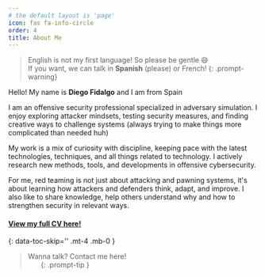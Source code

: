 ```yaml
---
# the default layout is 'page'
icon: fas fa-info-circle
order: 4
title: About Me
---
```


> English is not my first language! So please be gentle 😄  
> If you want, we can talk in **Spanish** (please) or French!
{: .prompt-warning}

Hello! My name is **Diego Fidalgo** and I am from Spain

I am an offensive security professional specialized in adversary simulation. I enjoy exploring attacker mindsets, testing security measures, and finding creative ways to challenge systems (always trying to make things more complicated than needed huh)

My work is a mix of curiosity with discipline, keeping pace with the latest technologies, techniques, and all things related to technology. I actively research new methods, tools, and developments in offensive cybersecurity.

For me, red teaming is not just about attacking and pawning systems, it's about learning how attackers and defenders think, adapt, and improve. I also like to share knowledge, help others understand why and how to strengthen security in relevant ways.

#### [View my full CV here!](/cv)
{: data-toc-skip='' .mt-4 .mb-0 }
<br>
> Wanna talk? Contact me here!  
> <a href="javascript:void(0);" style="font-size:1.2rem; margin-right:0.8rem; margin-top:1rem;" onclick="navigator.clipboard.writeText('diegofdlg@gmail.com');alert('Mail copied to the clipboard!')"><i class="fa-solid fa-envelope"></i></a>
> <a href="https://www.linkedin.com/in/diego-fidalgo" style="font-size:1.2rem; margin-right:0.8rem; margin-top:1rem;" target="_blank"><i class="fa-brands fa-linkedin"></i></a>
> <a href="https://x.com/0x_ch3ngo" style="font-size:1.2rem; margin-top:1rem;" target="_blank"><i class="fa-brands fa-x-twitter"></i></a>
{: .prompt-tip }
